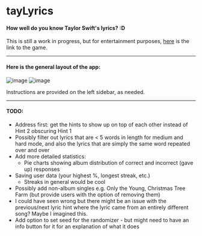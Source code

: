 # tayLyrics

#### How well do you know Taylor Swift's lyrics? :D

This is still a work in progress, but for entertainment purposes, [here](https://jasminex21.shinyapps.io/tayLyrics/) is the link to the game. 

***

#### Here is the general layout of the app: 

![image](https://github.com/jasminex21/tayLyrics/assets/109494334/060ca999-1a0c-4f0a-933d-ae021273cd3c)
![image](https://github.com/jasminex21/tayLyrics/assets/109494334/f436a59e-d32f-4a84-a5aa-728678c1a025)


Instructions are provided on the left sidebar, as needed. 

***

#### TODO: 
- Address first: get the hints to show up on top of each other instead of Hint 2 obscuring Hint 1
- Possibly filter out lyrics that are < 5 words in length for medium and hard mode, and also the lyrics that are simply the same word repeated over and over
- Add more detailed statistics:
  - Pie charts showing album distribution of correct and incorrect (gave up) responses
- Saving user data (your highest %, longest streak, etc.)
  - Streaks in general would be cool
- Possibly add non-album singles e.g. Only the Young, Christmas Tree Farm (but provide users with the option of removing them)
- I could have seen wrong but there might be an issue with the previous/next lyric hint where the lyric came from an entirely different song? Maybe I imagined this.
- Add option to set seed for the randomizer - but might need to have an info button for it for an explanation of what it does 

